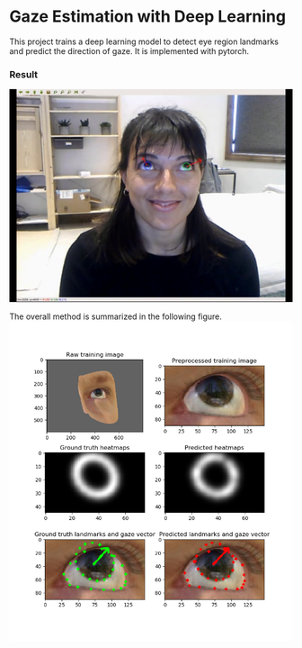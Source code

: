 # Gaze Estimation with Deep Learning

This project trains a deep learning model to detect eye region landmarks and predict the direction of gaze. 
It is implemented with pytorch. 

### Result

[![Watch the video](ge_screenshot.png)](https://drive.google.com/open?id=1I0RLnd8QnFNU65Ov29B-tx_lc0GedSSB)



The overall method is summarized in the following figure.
![alt text](fig1.png "Logo Title Text 1")


